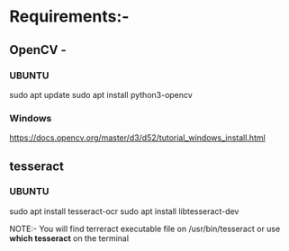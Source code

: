 # Requirements:-
## OpenCV -
### UBUNTU
sudo apt update
sudo apt install python3-opencv

### Windows
https://docs.opencv.org/master/d3/d52/tutorial_windows_install.html

## tesseract
### UBUNTU
sudo apt install tesseract-ocr
sudo apt install libtesseract-dev

NOTE:- You will find terreract executable file on /usr/bin/tesseract or use **which tesseract** on the terminal
